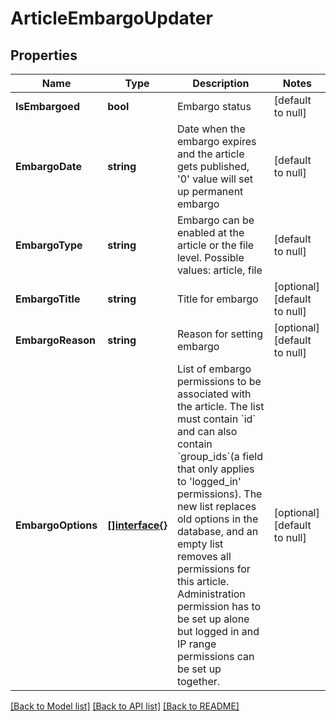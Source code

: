 # ArticleEmbargoUpdater

## Properties
Name | Type | Description | Notes
------------ | ------------- | ------------- | -------------
**IsEmbargoed** | **bool** | Embargo status | [default to null]
**EmbargoDate** | **string** | Date when the embargo expires and the article gets published, &#39;0&#39; value will set up permanent embargo | [default to null]
**EmbargoType** | **string** | Embargo can be enabled at the article or the file level. Possible values: article, file | [default to null]
**EmbargoTitle** | **string** | Title for embargo | [optional] [default to null]
**EmbargoReason** | **string** | Reason for setting embargo | [optional] [default to null]
**EmbargoOptions** | [**[]interface{}**](interface{}.md) | List of embargo permissions to be associated with the article. The list must contain &#x60;id&#x60; and can also contain &#x60;group_ids&#x60;(a field that only applies to &#39;logged_in&#39; permissions). The new list replaces old options in the database, and an empty list removes all permissions for this article. Administration permission has to be set up alone but logged in and IP range permissions can be set up together. | [optional] [default to null]

[[Back to Model list]](../README.md#documentation-for-models) [[Back to API list]](../README.md#documentation-for-api-endpoints) [[Back to README]](../README.md)


